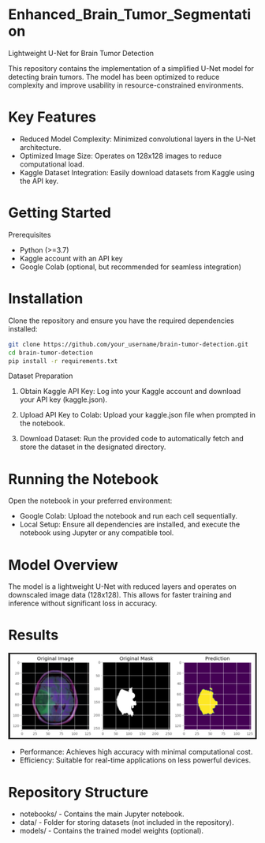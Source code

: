 # Enhanced_Brain_Tumor_Segmentation
Lightweight U-Net for Brain Tumor Detection


This repository contains the implementation of a simplified U-Net model for detecting brain tumors. The model has been optimized to reduce complexity and improve usability in resource-constrained environments.

# Key Features
- Reduced Model Complexity: Minimized convolutional layers in the U-Net architecture.
- Optimized Image Size: Operates on 128x128 images to reduce computational load.
- Kaggle Dataset Integration: Easily download datasets from Kaggle using the API key.
# Getting Started
Prerequisites
- Python (>=3.7)
- Kaggle account with an API key
- Google Colab (optional, but recommended for seamless integration)
# Installation
Clone the repository and ensure you have the required dependencies installed:

```bash
git clone https://github.com/your_username/brain-tumor-detection.git
cd brain-tumor-detection
pip install -r requirements.txt
```

Dataset Preparation
1. Obtain Kaggle API Key:
Log into your Kaggle account and download your API key (kaggle.json).

2. Upload API Key to Colab:
Upload your kaggle.json file when prompted in the notebook.

3. Download Dataset:
Run the provided code to automatically fetch and store the dataset in the designated directory.

# Running the Notebook
Open the notebook in your preferred environment:

- Google Colab: Upload the notebook and run each cell sequentially.
- Local Setup: Ensure all dependencies are installed, and execute the notebook using Jupyter or any compatible tool.
# Model Overview
The model is a lightweight U-Net with reduced layers and operates on downscaled image data (128x128). This allows for faster training and inference without significant loss in accuracy.

# Results

<img src="https://raw.githubusercontent.com/AISoltani/Enhanced_Brain_Tumor_Segmentation/refs/heads/main/tumor.png" alt="Enhanced Brain Tumor Segmentation" width="600"/>

- Performance: Achieves high accuracy with minimal computational cost.
- Efficiency: Suitable for real-time applications on less powerful devices.
# Repository Structure
- notebooks/ - Contains the main Jupyter notebook.
- data/ - Folder for storing datasets (not included in the repository).
- models/ - Contains the trained model weights (optional).
